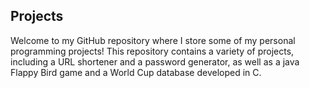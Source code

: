 ## Projects
Welcome to my GitHub repository where I store some of my personal programming projects! This repository contains a variety of projects, including a URL shortener and a password generator, as well as a java Flappy Bird game and a World Cup database developed in C.
